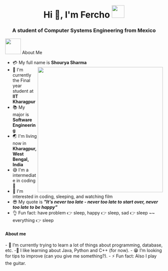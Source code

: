 <h1 align="center">Hi 👋, I'm Fercho <img height="40" src="https://emoji.gg/assets/emoji/7333-parrotdance.gif"></h1>
<h3 align="center">A student of Computer Systems Engineering from Mexico</h3>

 <img src="https://media.giphy.com/media/LmNwrBhejkK9EFP504/giphy.gif" width="50px" height="50px"></img> About Me

- :credit_card: My full name is **Shourya Sharma** <img src="https://i.pinimg.com/originals/df/1a/ff/df1aff8395678d11b99b575f0e3b19d5.gif" width="400" align="right"/>
- :school: I'm currently the Final year student at **IIT Kharagpur**
- :books: My major is **Software Engineering**
- :earth_asia: I'm living now in **Kharagpur, West Bengal, India**
- :sweat_smile: I'm a intermediate in coding :penguin:
- :monocle_face: I'm interested in coding, sleeping, and watching film
- :sunglasses: My quote is **_"It's never too late - never too late to start over, never too late to be happy"_**
- :ok_hand: Fun fact: have problem :point_right: sleep, happy :point_right: sleep, sad :point_right: sleep ~~ everything :point_right: sleep

<!--
**Fercho36/Fercho36** is a ✨ _special_ ✨ repository because its `README.md` (this file) appears on your GitHub profile.

Here are some ideas to get you started:-->
<h4>About me</h4>
- 🔭 I’m currently trying to learn a lot of things about programming, database, etc.
-🌱 I like learning about Java, Python and C++ (for now).
- 😁 I’m looking for tips to improve (can you give me something?).
- ⚡ Fun fact: Also I play the guitar.


